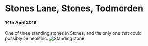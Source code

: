 # Stones Lane, Stones, Todmorden

#### 14th April 2019  
One of three standing stones in Stones, and the only one that could possibly be neolithic.
![Standing stone](stones_lane_stone.jpg)   
